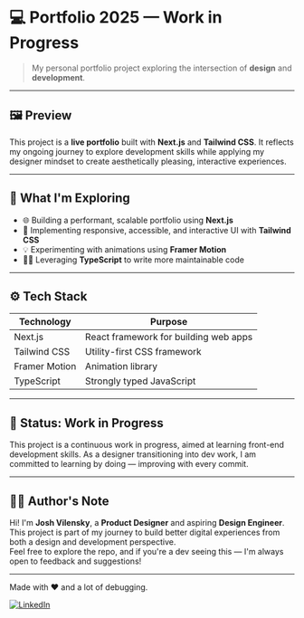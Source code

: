 # 💻 Portfolio 2025 — Work in Progress

> My personal portfolio project exploring the intersection of **design** and **development**.

---

## 🖼️ Preview

This project is a **live portfolio** built with **Next.js** and **Tailwind CSS**. It reflects my ongoing journey to explore development skills while applying my designer mindset to create aesthetically pleasing, interactive experiences.

---

## 🌱 What I'm Exploring

- 🌐 Building a performant, scalable portfolio using **Next.js**
- 🎨 Implementing responsive, accessible, and interactive UI with **Tailwind CSS**
- 💡 Experimenting with animations using **Framer Motion**
- 🧑‍💻 Leveraging **TypeScript** to write more maintainable code

---

## ⚙️ Tech Stack

| Technology    | Purpose                          |
| ------------- | -------------------------------- |
| Next.js       | React framework for building web apps |
| Tailwind CSS  | Utility-first CSS framework       |
| Framer Motion | Animation library                |
| TypeScript    | Strongly typed JavaScript        |

---

## 🚧 Status: Work in Progress

This project is a continuous work in progress, aimed at learning front-end development skills. As a designer transitioning into dev work, I am committed to learning by doing — improving with every commit.

---

## 🧑‍💻 Author's Note

Hi! I'm **Josh Vilensky**, a **Product Designer** and aspiring **Design Engineer**. This project is part of my journey to build better digital experiences from both a design and development perspective.  
Feel free to explore the repo, and if you're a dev seeing this — I'm always open to feedback and suggestions!

---

Made with ❤️ and a lot of debugging.

[![LinkedIn](https://img.shields.io/badge/LinkedIn-JoshVilensky-blue)](https://linkedin.com/in/josh-vilensky)
